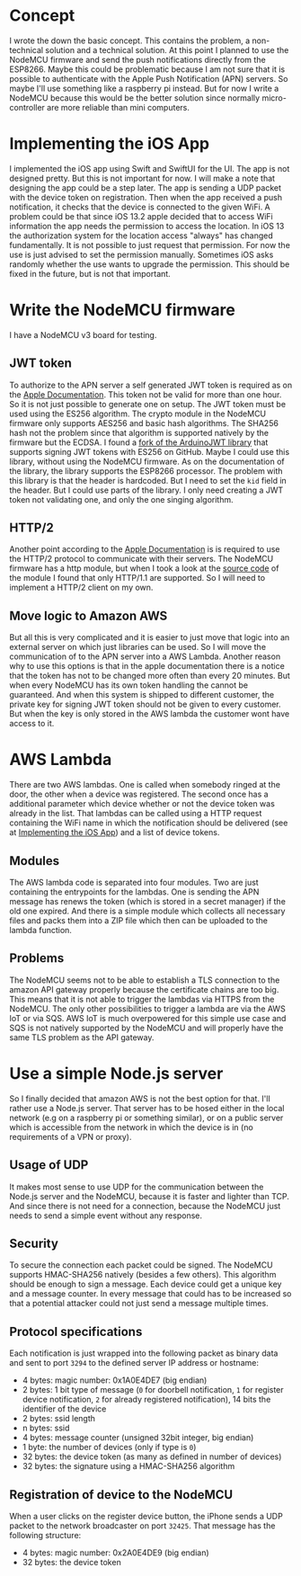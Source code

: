 # Concept
I wrote the down the basic concept. This contains the problem, a non-technical solution and a technical solution. At this point I planned to use the NodeMCU firmware and send the push notifications directly from the ESP8266. Maybe this could be problematic because I am not sure that it is possible to authenticate with the Apple Push Notification (APN) servers. So maybe I'll use something like a raspberry pi instead. But for now I write a NodeMCU because this would be the better solution since normally micro-controller are more reliable than mini computers.
# Implementing the iOS App
I implemented the iOS app using Swift and SwiftUI for the UI. The app is not designed pretty. But this is not important for now. I will make a note that designing the app could be a step later. The app is sending a UDP packet with the device token on registration. Then when the app received a push notification, it checks that the device is connected to the given WiFi. A problem could be that since iOS 13.2 apple decided that to access WiFi information the app needs the permission to access the location. In iOS 13 the authorization system for the location access "always" has changed fundamentally. It is not possible to just request that permission. For now the use is just advised to set the permission manually. Sometimes iOS asks randomly whether the use wants to upgrade the permission. This should be fixed in the future, but is not that important.
# Write the NodeMCU firmware
I have a NodeMCU v3 board for testing.
## JWT token
To authorize to the APN server a self generated JWT token is required as on the [Apple Documentation](https://developer.apple.com/documentation/usernotifications/setting_up_a_remote_notification_server/establishing_a_token-based_connection_to_apns). This token not be valid for more than one hour. So it is not just possible to generate one on setup. The JWT token must be used using the ES256 algorithm. The crypto module in the NodeMCU firmware only supports AES256 and basic hash algorithms. The SHA256 hash not the problem since that algorithm is supported natively by the firmware but the ECDSA. I found a [fork of the ArduinoJWT library](https://github.com/Barmaley13/ArduinoJWT) that supports signing JWT tokens with ES256 on GitHub. Maybe I could use this library, without using the NodeMCU firmware. As on the documentation of the library, the library supports the ESP8266 processor. The problem with this library is that the header is hardcoded. But I need to set the `kid` field in the header. But I could use parts of the library. I only need creating a JWT token not validating one, and only the one singing algorithm. 
## HTTP/2
Another point according to the [Apple Documentation](https://developer.apple.com/documentation/usernotifications/setting_up_a_remote_notification_server/sending_notification_requests_to_apns) is is required to use the HTTP/2 protocol to communicate with their servers. The NodeMCU firmware has a http module, but when I took a look at the [source code](https://github.com/nodemcu/nodemcu-firmware/blob/master/app/http/httpclient.c#L244) of the module I found that only HTTP/1.1 are supported. So I will need to implement a HTTP/2 client on my own. 
## Move logic to Amazon AWS
But all this is very complicated and it is easier to just move that logic into an external server on which just libraries can be used. So I will move the communication of to the APN server into a AWS Lambda. Another reason why to use this options is that in the apple documentation there is a notice that the token has not to be changed more often than every 20 minutes. But when every NodeMCU has its own token handling the cannot be guaranteed. And when this system is shipped to different customer, the private key for signing JWT token should not be given to every customer. But when the key is only stored in the AWS lambda the customer wont have access to it.
# AWS Lambda
There are two AWS lambdas. One is called when somebody ringed at the door, the other when a device was registered. The second once has a additional parameter which device whether or not the device token was already in the list. That lambdas can be called using a HTTP request containing the WiFi name in which the notification should be delivered (see at [Implementing the iOS App](#implementing-the-ios-app)) and a list of device tokens.
## Modules
The AWS lambda code is separated into four modules. Two are just containing the entrypoints for the lambdas. One is sending the APN message has renews the token (which is stored in a secret manager) if the old one expired. And there is a simple module which collects all necessary files and packs them into a ZIP file which then can be uploaded to the lambda function.
## Problems
The NodeMCU seems not to be able to establish a TLS connection to the amazon API gateway properly because the certificate chains are too big. This means that it is not able to trigger the lambdas via HTTPS from the NodeMCU. The only other possibilities to trigger a lambda are via the AWS IoT or via SQS. AWS IoT is much overpowered for this simple use case and SQS is not natively supported by the NodeMCU and will properly have the same TLS problem as the API gateway.
# Use a simple Node.js server
So I finally decided that amazon AWS is not the best option for that. I'll rather use a Node.js server. That server has to be hosed either in the local network (e.g on a raspberry pi or something similar), or on a public server which is accessible from the network in which the device is in (no requirements of a VPN or proxy).
## Usage of UDP
It makes most sense to use UDP for the communication between the Node.js server and the NodeMCU, because it is faster and lighter than TCP. And since there is not need for a connection, because the NodeMCU just needs to send a simple event without any response.
## Security
To secure the connection each packet could be signed. The NodeMCU supports HMAC-SHA256 natively (besides a few others). This algorithm should be enough to sign a message. Each device could get a unique key and a message counter. In every message that could has to be increased so that a potential attacker could not just send a message multiple times.
## Protocol specifications
Each notification is just wrapped into the following packet as binary data and sent to port `3294` to the defined server IP address or hostname:
 - 4 bytes: magic number: 0x1A0E4DE7 (big endian)
 - 2 bytes: 1 bit type of message (`0` for doorbell notification, `1` for register device notification, `2` for already registered notification), 14 bits the identifier of the device
 - 2 bytes: ssid length
 - n bytes: ssid
 - 4 bytes: message counter (unsigned 32bit integer, big endian)
 - 1 byte: the number of devices (only if type is `0`)
 - 32 bytes: the device token (as many as defined in number of devices)
 - 32 bytes: the signature using a HMAC-SHA256 algorithm
## Registration of device to the NodeMCU
When a user clicks on the register device button, the iPhone sends a UDP packet to the network broadcaster on port `32425`. That message has the following structure:
 - 4 bytes: magic number: 0x2A0E4DE9 (big endian)
 - 32 bytes: the device token
